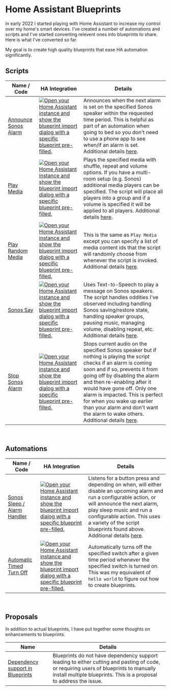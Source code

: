 # Home Assistant Blueprints
In early 2022 I started playing with Home Assistant to increase my control over my home's smart devices. I've created a number of automations and scripts and I've started converting relevent ones into blueprints to share. Here is what I've converted so far.

My goal is to create high quality blueprints that ease HA automation significantly. 

## Scripts
| Name / Code | HA Integration | Details |
| --- | --- | --- |
| [Announce Sonos Alarm](https://github.com/Talvish/home-assistant-blueprints/blob/main/script/announce_sonos_alarm.yaml) | [![Open your Home Assistant instance and show the blueprint import dialog with a specific blueprint pre-filled.](https://my.home-assistant.io/badges/blueprint_import.svg)](https://my.home-assistant.io/redirect/blueprint_import/?blueprint_url=https%3A%2F%2Fgithub.com%2FTalvish%2Fhome-assistant-blueprints%2Fblob%2Fmain%2Fscript%2Fannounce_sonos_alarm.yaml) | Announces when the next alarm is set on the specified Sonos speaker within the requested time period. This is helpful as part of an automation when going to bed so you don't need to use a phone app to see when/if an alarm is set. Additional details [here](https://community.home-assistant.io/t/script-for-sonos-speakers-to-announce-upcoming-alarm/419700). |
| [Play Media](https://github.com/Talvish/home-assistant-blueprints/blob/main/script/play_media.yaml) | [![Open your Home Assistant instance and show the blueprint import dialog with a specific blueprint pre-filled.](https://my.home-assistant.io/badges/blueprint_import.svg)](https://my.home-assistant.io/redirect/blueprint_import/?blueprint_url=https%3A%2F%2Fgithub.com%2FTalvish%2Fhome-assistant-blueprints%2Fblob%2Fmain%2Fscript%2Fplay_media.yaml) | Plays the specified media with shuffle, repeat and volume options. If you have a multi-room setup (e.g. Sonos) additional media players can be specified. The script will place all players into a group and if a volume is specified it will be applied to all players. Additional details [here](https://community.home-assistant.io/t/play-media-script-w-shuffle-repeat-multi-room-volume-support/415234). |
| [Play Random Media](https://github.com/Talvish/home-assistant-blueprints/blob/main/script/play_random_media.yaml) | [![Open your Home Assistant instance and show the blueprint import dialog with a specific blueprint pre-filled.](https://my.home-assistant.io/badges/blueprint_import.svg)](https://my.home-assistant.io/redirect/blueprint_import/?blueprint_url=https%3A%2F%2Fgithub.com%2FTalvish%2Fhome-assistant-blueprints%2Fblob%2Fmain%2Fscript%2Fplay_random_media.yaml) | This is the same as `Play Media` except you can specify a list of media content ids that the script will randomly choose from whenever the script is invoked. Additional details [here](https://community.home-assistant.io/t/play-random-media-script-w-shuffle-repeat-multi-room-volume-support/426445). |
| [Sonos Say](https://github.com/Talvish/home-assistant-blueprints/blob/main/script/sonos_say.yaml) | [![Open your Home Assistant instance and show the blueprint import dialog with a specific blueprint pre-filled.](https://my.home-assistant.io/badges/blueprint_import.svg)](https://my.home-assistant.io/redirect/blueprint_import/?blueprint_url=https%3A%2F%2Fgithub.com%2FTalvish%2Fhome-assistant-blueprints%2Fblob%2Fmain%2Fscript%2Fsonos_say.yaml) | Uses Text-to-Speech to play a message on Sonos speakers. The script handles oddities I've observed including handling Sonos saving/restore state, handling speaker groups, pausing music, managing volume, disabling repeat, etc. Additional details [here](https://community.home-assistant.io/t/script-for-sonos-speakers-to-do-text-to-speech-and-handle-typical-oddities/424842). |
| [Stop Sonos Alarm](https://github.com/Talvish/home-assistant-blueprints/blob/main/script/stop_sonos_alarm.yaml) | [![Open your Home Assistant instance and show the blueprint import dialog with a specific blueprint pre-filled.](https://my.home-assistant.io/badges/blueprint_import.svg)](https://my.home-assistant.io/redirect/blueprint_import/?blueprint_url=https%3A%2F%2Fgithub.com%2FTalvish%2Fhome-assistant-blueprints%2Fblob%2Fmain%2Fscript%2Fstop_sonos_alarm.yaml) | Stops current audio on the specified Sonos speaker but if nothing is playing the script checks if an alarm is coming soon and if so, prevents it from going off by disabling the alarm and then re-enabling after it would have gone off. Only one alarm is impacted. This is perfect for when you wake up earlier than your alarm and don't want the alarm to wake others. Additional details [here](https://community.home-assistant.io/t/script-for-sonos-speakers-to-stop-current-alarm-or-temporarily-disable-upcoming-alarm/417610). |

&nbsp;
## Automations

| Name / Code | HA Integration | Details |
| --- | --- | --- |
| [Sonos Sleep /  Alarm Handler](https://github.com/Talvish/home-assistant-blueprints/blob/main/automation/sonos_sleep_handler.yaml) | [![Open your Home Assistant instance and show the blueprint import dialog with a specific blueprint pre-filled.](https://my.home-assistant.io/badges/blueprint_import.svg)](https://my.home-assistant.io/redirect/blueprint_import/?blueprint_url=https%3A%2F%2Fgithub.com%2FTalvish%2Fhome-assistant-blueprints%2Fblob%2Fmain%2Fautomation%2Fsonos_sleep_handler.yaml) | Listens for a button press and depending on when, will either disable an upcoming alarm and run a configurable action, or will announce the next alarm, play sleep music and run a configurable action. This uses a variety of the script blueprints found above. Additional details [here](https://community.home-assistant.io/t/automation-for-sonos-lutron-picos-to-magically-manage-sleep-alarms-and-music/426477).|
| [Automatic Timed Turn Off](https://github.com/Talvish/home-assistant-blueprints/blob/main/automation/timed_turn_off.yaml) | [![Open your Home Assistant instance and show the blueprint import dialog with a specific blueprint pre-filled.](https://my.home-assistant.io/badges/blueprint_import.svg)](https://my.home-assistant.io/redirect/blueprint_import/?blueprint_url=https%3A%2F%2Fgithub.com%2FTalvish%2Fhome-assistant-blueprints%2Fblob%2Fmain%2Fautomation%2Ftimed_turn_off.yaml) | Automatically turns off the specified switch after a given time period whenever the specified switch is turned on. This was my equivalent of `hello world` to figure out how to create blueprints.  |

&nbsp;
## Proposals
In addition to actual blueprints, I have put together some thoughts on enhancements to blueprints.

| Name |  Details |
| --- | --- |
| [Dependency support in Blueprints](https://community.home-assistant.io/t/dependency-support-in-blueprints-promote-reusability/428040) | Blueprints do not have dependency support leading to either cutting and pasting of code, or requiring users of blueprints to manually install multiple blueprints. This is a proposal to address the issue. |

